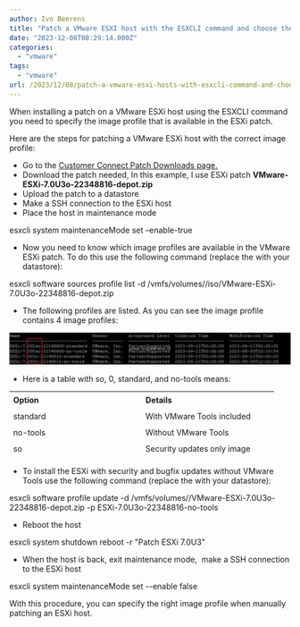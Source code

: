 ```yaml
---
author: Ivo Beerens
title: "Patch a VMware ESXI host with the ESXCLI command and choose the right image profile"
date: "2023-12-08T08:29:14.000Z"
categories: 
  - "vmware"
tags: 
  - "vmware"
url: /2023/12/08/patch-a-vmware-esxi-hosts-with-esxcli-command-and-choose-the-right-image-profile/
---
```


When installing a patch on a VMware ESXi host using the ESXCLI command you need to specify the image profile that is available in the ESXi patch.

Here are the steps for patching a VMware ESXi host with the correct image profile:

- Go to the [Customer Connect Patch Downloads page.](https://my.vmware.com/group/vmware/patch#search)
- Download the patch needed, In this example, I use ESXi patch **VMware-ESXi-7.0U3o-22348816-depot.zip**
- Upload the patch to a datastore
- Make a SSH connection to the ESXi host
- Place the host in maintenance mode

esxcli system maintenanceMode set –enable-true

- Now you need to know which image profiles are available in the VMware ESXi patch. To do this use the following command (replace the **<datastore>** with your datastore):

esxcli software sources profile list -d /vmfs/volumes/<datastore>/iso/VMware-ESXi-7.0U3o-22348816-depot.zip

- The following profiles are listed. As you can see the image profile contains 4 image profiles:

![](images/1-1024x117.jpg)

- Here is a table with so, 0, standard, and no-tools means:

<table style="border-collapse: collapse; width: 100%; height: 120px;"><tbody><tr style="height: 24px;"><td style="width: 50%; height: 24px;"><strong>Option</strong></td><td style="width: 50%; height: 24px;"><strong>Details</strong></td></tr><tr style="height: 24px;"><td style="width: 50%; height: 24px;">standard</td><td style="width: 50%; height: 24px;">With VMware Tools included</td></tr><tr style="height: 24px;"><td style="width: 50%; height: 24px;">no-tools</td><td style="width: 50%; height: 24px;">Without VMware Tools</td></tr><tr style="height: 24px;"><td style="width: 50%; height: 24px;">so</td><td style="width: 50%; height: 24px;">Security updates only image</td></tr><tr style="height: 24px;"><td style="width: 50%; height: 24px;">o</td><td style="width: 50%; height: 24px;">Security and Bugfix update image</td></tr></tbody></table>

- To install the ESXi with security and bugfix updates without VMware Tools use the following command (replace the **<datastore>** with your datastore):

esxcli software profile update -d /vmfs/volumes/<datastore>/VMware-ESXi-7.0U3o-22348816-depot.zip -p ESXi-7.0U3o-22348816-no-tools

- Reboot the host

esxcli system shutdown reboot -r "Patch ESXi 7.0U3"

- When the host is back, exit maintenance mode,  make a SSH connection to the ESXi host

esxcli system maintenanceMode set --enable false

With this procedure, you can specify the right image profile when manually patching an ESXi host.
